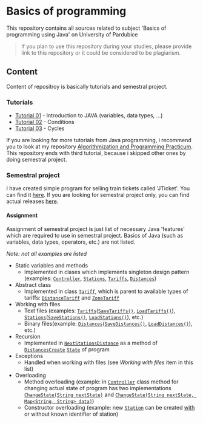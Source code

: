 # Basics of programming
This repository contains all sources related to subject 'Basics of programming using Java' on University of Pardubice

>If you plan to use this repository during your studies, please provide link to this repository or it could be considered to be plagiarism.

## Content
Content of repositroy is basically tutorials and semestral project.

### Tutorials
 - [Tutorial 01](https://github.com/byte98/upce-bzapr/tree/master/tut01) - Introduction to JAVA (variables, data types, ...)
 - [Tutorial 02](https://github.com/byte98/upce-bzapr/tree/master/tut02) - Conditions
 - [Tutorial 03](https://github.com/byte98/upce-bzapr/tree/master/tut03) - Cycles

If you are looking for more tutorials from Java programming, i recommend you to look at my repository [Algorithmization and Programming Practicum](https://github.com/byte98/upce-bpalp). This repository ends with third tutorial, because i skipped other ones by doing semestral project.

### Semestral project
I have created simple program for selling train tickets called 'JTicket'. You can find it [here](https://github.com/byte98/upce-bzapr/tree/master/SemestralProject). If you are looking for semestral project only, you can find actual releases [here](https://github.com/byte98/upce-bzapr/tree/master/SemestralProject/release).

#### Assignment

Assignment of semestral project is just list of necessary Java 'features' which are required to use in semestral project. Basics of Java (such as variables, data types, operators, etc.) are not listed.

*Note: not all examples are listed*

- Static variables and methods
  - Implemented in clases which implements singleton design pattern (examples: [`Controller`](https://github.com/byte98/upce-bzapr/blob/master/SemestralProject/src/main/java/cz/upce/fei/skodaj/bzapr/semestralproject/Controller.java), [`Stations`](https://github.com/byte98/upce-bzapr/blob/master/SemestralProject/src/main/java/cz/upce/fei/skodaj/bzapr/semestralproject/data/Stations.java), [`Tariffs`](https://github.com/byte98/upce-bzapr/blob/master/SemestralProject/src/main/java/cz/upce/fei/skodaj/bzapr/semestralproject/data/Stations.java), [`Distances`](https://github.com/byte98/upce-bzapr/blob/master/SemestralProject/src/main/java/cz/upce/fei/skodaj/bzapr/semestralproject/data/Distances.java))
- Abstract class
  - Implemented in class [`Tariff`](https://github.com/byte98/upce-bzapr/blob/master/SemestralProject/src/main/java/cz/upce/fei/skodaj/bzapr/semestralproject/data/Tariff.java), which is parent to available types of tariffs: [`DistanceTariff`](https://github.com/byte98/upce-bzapr/blob/master/SemestralProject/src/main/java/cz/upce/fei/skodaj/bzapr/semestralproject/data/DistanceTariff.java) and [`ZoneTariff`](https://github.com/byte98/upce-bzapr/blob/master/SemestralProject/src/main/java/cz/upce/fei/skodaj/bzapr/semestralproject/data/ZoneTariff.java)
- Working with files
  - Text files (examples: [`Tariffs`](https://github.com/byte98/upce-bzapr/blob/master/SemestralProject/src/main/java/cz/upce/fei/skodaj/bzapr/semestralproject/data/Stations.java)([`SaveTariffs()`](https://github.com/byte98/upce-bzapr/blob/53f9fdd05b60d2ab5534d2b885c8155c33787ede/SemestralProject/src/main/java/cz/upce/fei/skodaj/bzapr/semestralproject/data/Tariffs.java#L173), [`LoadTariffs()`]([loaded](https://github.com/byte98/upce-bzapr/blob/53f9fdd05b60d2ab5534d2b885c8155c33787ede/SemestralProject/src/main/java/cz/upce/fei/skodaj/bzapr/semestralproject/data/Tariffs.java#L201))), [`Stations`](https://github.com/byte98/upce-bzapr/blob/master/SemestralProject/src/main/java/cz/upce/fei/skodaj/bzapr/semestralproject/data/Stations.java)([`SaveStations()`](https://github.com/byte98/upce-bzapr/blob/53f9fdd05b60d2ab5534d2b885c8155c33787ede/SemestralProject/src/main/java/cz/upce/fei/skodaj/bzapr/semestralproject/data/Stations.java#L110), [`LoadStations()`](https://github.com/byte98/upce-bzapr/blob/53f9fdd05b60d2ab5534d2b885c8155c33787ede/SemestralProject/src/main/java/cz/upce/fei/skodaj/bzapr/semestralproject/data/Stations.java#L69)), etc.)
  - Binary files(example: [`Distances`](https://github.com/byte98/upce-bzapr/blob/master/SemestralProject/src/main/java/cz/upce/fei/skodaj/bzapr/semestralproject/data/Distances.java)([`SaveDistances()`](https://github.com/byte98/upce-bzapr/blob/53f9fdd05b60d2ab5534d2b885c8155c33787ede/SemestralProject/src/main/java/cz/upce/fei/skodaj/bzapr/semestralproject/data/Distances.java#L80), [`LoadDistances()`](https://github.com/byte98/upce-bzapr/blob/53f9fdd05b60d2ab5534d2b885c8155c33787ede/SemestralProject/src/main/java/cz/upce/fei/skodaj/bzapr/semestralproject/data/Distances.java#L171)), etc.)
- Recursion
  - Implemented in [`NextStationsDistance`](https://github.com/byte98/upce-bzapr/blob/53f9fdd05b60d2ab5534d2b885c8155c33787ede/SemestralProject/src/main/java/cz/upce/fei/skodaj/bzapr/semestralproject/states/DistancesCreate.java#L201) as a method of [`DistancesCreate`](https://github.com/byte98/upce-bzapr/blob/53f9fdd05b60d2ab5534d2b885c8155c33787ede/SemestralProject/src/main/java/cz/upce/fei/skodaj/bzapr/semestralproject/states/DistancesCreate.java) [`State`](https://github.com/byte98/upce-bzapr/blob/53f9fdd05b60d2ab5534d2b885c8155c33787ede/SemestralProject/src/main/java/cz/upce/fei/skodaj/bzapr/semestralproject/states/State.java)  of program
- Exceptions
  - Handled when working with files (see *Working with files* item in this list)
- Overloading
  - Method overloading (example: in [`Controller`](https://github.com/byte98/upce-bzapr/blob/master/SemestralProject/src/main/java/cz/upce/fei/skodaj/bzapr/semestralproject/Controller.java) class method for changing actual state of program has two implementations [`ChangeState(String nextState)`](https://github.com/byte98/upce-bzapr/blob/53f9fdd05b60d2ab5534d2b885c8155c33787ede/SemestralProject/src/main/java/cz/upce/fei/skodaj/bzapr/semestralproject/Controller.java#L213) and [`ChangeState(String nextState, Map<String, String> data)`](https://github.com/byte98/upce-bzapr/blob/53f9fdd05b60d2ab5534d2b885c8155c33787ede/SemestralProject/src/main/java/cz/upce/fei/skodaj/bzapr/semestralproject/Controller.java#L234))
  - Constructor overloading (example: new [`Station`](https://github.com/byte98/upce-bzapr/blob/53f9fdd05b60d2ab5534d2b885c8155c33787ede/SemestralProject/src/main/java/cz/upce/fei/skodaj/bzapr/semestralproject/data/Station.java) can be created [with]() or without known identifier of station)